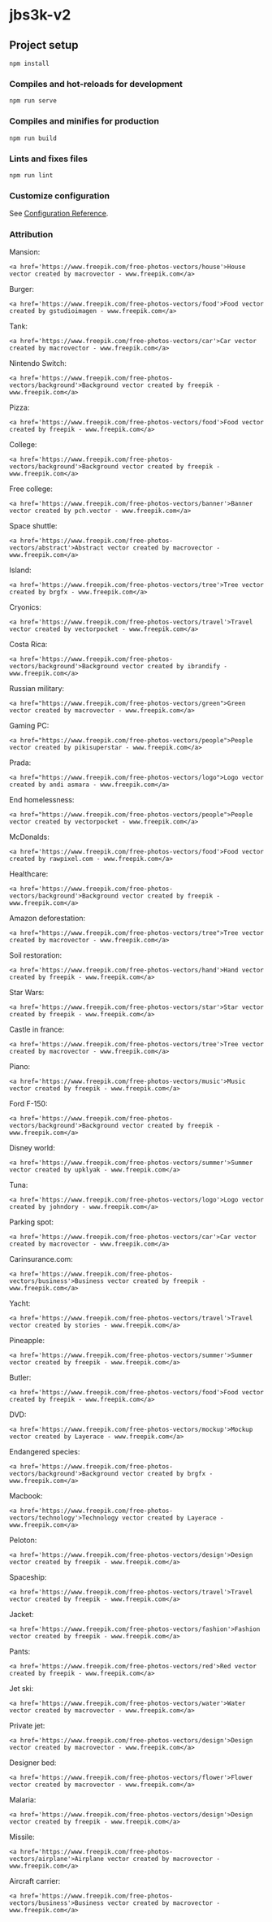 # jbs3k-v2

## Project setup

```
npm install
```

### Compiles and hot-reloads for development

```
npm run serve
```

### Compiles and minifies for production

```
npm run build
```

### Lints and fixes files

```
npm run lint
```

### Customize configuration

See [Configuration Reference](https://cli.vuejs.org/config/).

### Attribution

Mansion:

```
<a href='https://www.freepik.com/free-photos-vectors/house'>House vector created by macrovector - www.freepik.com</a>
```

Burger:

```
<a href='https://www.freepik.com/free-photos-vectors/food'>Food vector created by gstudioimagen - www.freepik.com</a>
```

Tank:

```
<a href='https://www.freepik.com/free-photos-vectors/car'>Car vector created by macrovector - www.freepik.com</a>
```

Nintendo Switch:

```
<a href='https://www.freepik.com/free-photos-vectors/background'>Background vector created by freepik - www.freepik.com</a>
```

Pizza:

```
<a href='https://www.freepik.com/free-photos-vectors/food'>Food vector created by freepik - www.freepik.com</a>
```

College:

```
<a href='https://www.freepik.com/free-photos-vectors/background'>Background vector created by freepik - www.freepik.com</a>
```

Free college:

```
<a href='https://www.freepik.com/free-photos-vectors/banner'>Banner vector created by pch.vector - www.freepik.com</a>
```

Space shuttle:

```
<a href='https://www.freepik.com/free-photos-vectors/abstract'>Abstract vector created by macrovector - www.freepik.com</a>
```

Island:

```
<a href='https://www.freepik.com/free-photos-vectors/tree'>Tree vector created by brgfx - www.freepik.com</a>
```

Cryonics:

```
<a href='https://www.freepik.com/free-photos-vectors/travel'>Travel vector created by vectorpocket - www.freepik.com</a>
```

Costa Rica:

```
<a href='https://www.freepik.com/free-photos-vectors/background'>Background vector created by ibrandify - www.freepik.com</a>
```

Russian military:

```
<a href="https://www.freepik.com/free-photos-vectors/green">Green vector created by macrovector - www.freepik.com</a>
```

Gaming PC:

```
<a href="https://www.freepik.com/free-photos-vectors/people">People vector created by pikisuperstar - www.freepik.com</a>
```

Prada:

```
<a href="https://www.freepik.com/free-photos-vectors/logo">Logo vector created by andi asmara - www.freepik.com</a>
```

End homelessness:

```
<a href="https://www.freepik.com/free-photos-vectors/people">People vector created by vectorpocket - www.freepik.com</a>
```

McDonalds:

```
<a href='https://www.freepik.com/free-photos-vectors/food'>Food vector created by rawpixel.com - www.freepik.com</a>
```

Healthcare:

```
<a href='https://www.freepik.com/free-photos-vectors/background'>Background vector created by freepik - www.freepik.com</a>
```

Amazon deforestation:

```
<a href="https://www.freepik.com/free-photos-vectors/tree">Tree vector created by macrovector - www.freepik.com</a>
```

Soil restoration:

```
<a href='https://www.freepik.com/free-photos-vectors/hand'>Hand vector created by freepik - www.freepik.com</a>
```

Star Wars:

```
<a href='https://www.freepik.com/free-photos-vectors/star'>Star vector created by freepik - www.freepik.com</a>
```

Castle in france:

```
<a href='https://www.freepik.com/free-photos-vectors/tree'>Tree vector created by macrovector - www.freepik.com</a>
```

Piano:

```
<a href='https://www.freepik.com/free-photos-vectors/music'>Music vector created by freepik - www.freepik.com</a>
```

Ford F-150:

```
<a href='https://www.freepik.com/free-photos-vectors/background'>Background vector created by freepik - www.freepik.com</a>
```

Disney world:

```
<a href='https://www.freepik.com/free-photos-vectors/summer'>Summer vector created by upklyak - www.freepik.com</a>
```

Tuna:

```
<a href='https://www.freepik.com/free-photos-vectors/logo'>Logo vector created by johndory - www.freepik.com</a>
```

Parking spot:

```
<a href='https://www.freepik.com/free-photos-vectors/car'>Car vector created by macrovector - www.freepik.com</a>
```

Carinsurance.com:

```
<a href='https://www.freepik.com/free-photos-vectors/business'>Business vector created by freepik - www.freepik.com</a>
```

Yacht:

```
<a href='https://www.freepik.com/free-photos-vectors/travel'>Travel vector created by stories - www.freepik.com</a>
```

Pineapple:

```
<a href='https://www.freepik.com/free-photos-vectors/summer'>Summer vector created by freepik - www.freepik.com</a>
```

Butler:

```
<a href='https://www.freepik.com/free-photos-vectors/food'>Food vector created by freepik - www.freepik.com</a>
```

DVD:

```
<a href='https://www.freepik.com/free-photos-vectors/mockup'>Mockup vector created by Layerace - www.freepik.com</a>
```

Endangered species:

```
<a href='https://www.freepik.com/free-photos-vectors/background'>Background vector created by brgfx - www.freepik.com</a>
```

Macbook:

```
<a href='https://www.freepik.com/free-photos-vectors/technology'>Technology vector created by Layerace - www.freepik.com</a>
```

Peloton:

```
<a href='https://www.freepik.com/free-photos-vectors/design'>Design vector created by freepik - www.freepik.com</a>
```

Spaceship:

```
<a href='https://www.freepik.com/free-photos-vectors/travel'>Travel vector created by freepik - www.freepik.com</a>
```

Jacket:

```
<a href='https://www.freepik.com/free-photos-vectors/fashion'>Fashion vector created by freepik - www.freepik.com</a>
```

Pants:

```
<a href='https://www.freepik.com/free-photos-vectors/red'>Red vector created by freepik - www.freepik.com</a>
```

Jet ski:

```
<a href='https://www.freepik.com/free-photos-vectors/water'>Water vector created by macrovector - www.freepik.com</a>
```

Private jet:

```
<a href='https://www.freepik.com/free-photos-vectors/design'>Design vector created by macrovector - www.freepik.com</a>
```

Designer bed:

```
<a href='https://www.freepik.com/free-photos-vectors/flower'>Flower vector created by macrovector - www.freepik.com</a>
```

Malaria:

```
<a href='https://www.freepik.com/free-photos-vectors/design'>Design vector created by freepik - www.freepik.com</a>
```

Missile:

```
<a href='https://www.freepik.com/free-photos-vectors/airplane'>Airplane vector created by macrovector - www.freepik.com</a>
```

Aircraft carrier:

```
<a href='https://www.freepik.com/free-photos-vectors/business'>Business vector created by macrovector - www.freepik.com</a>
```
